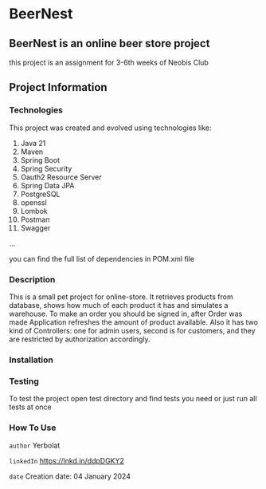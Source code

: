 # BeerNest

## BeerNest is an online beer store project

this project is an assignment for 3-6th weeks of Neobis Club

## Project Information

### Technologies

This project was created and evolved using technologies like:

1) Java 21
2) Maven
3) Spring Boot
4) Spring Security
5) Oauth2 Resource Server
6) Spring Data JPA
7) PostgreSQL
8) openssl
9) Lombok
10) Postman
11) Swagger

...

you can find the full list of dependencies in POM.xml file

### Description

This is a small pet project for online-store. It retrieves products from database, shows how much of each product
it has and simulates a warehouse. To make an order you should be signed in, after Order was made Application refreshes
the amount of product available. Also it has two kind of Controllers: one for admin users, second is for customers,
and they are restricted by authorization accordingly.

### Installation

### Testing

To test the project open test directory and find tests you need or just run all tests at once

### How To Use

`author` Yerbolat

`linkedIn` https://lnkd.in/ddpDGKY2

`date` Creation date: 04 January 2024
